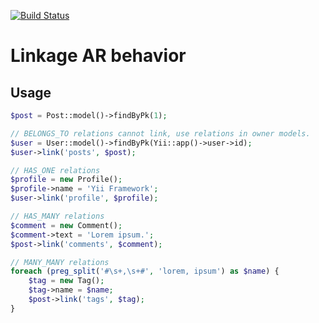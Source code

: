 [![Build Status](https://travis-ci.org/slavcodev/yii-linkage-behavior.png?branch=master)](https://travis-ci.org/slavcodev/yii-linkage-behavior)

# Linkage AR behavior



## Usage

```php
$post = Post::model()->findByPk(1);

// BELONGS_TO relations cannot link, use relations in owner models.
$user = User::model()->findByPk(Yii::app()->user->id);
$user->link('posts', $post);

// HAS_ONE relations
$profile = new Profile();
$profile->name = 'Yii Framework';
$user->link('profile', $profile);

// HAS_MANY relations
$comment = new Comment();
$comment->text = 'Lorem ipsum.';
$post->link('comments', $comment);

// MANY_MANY relations
foreach (preg_split('#\s+,\s+#', 'lorem, ipsum') as $name) {
	$tag = new Tag();
	$tag->name = $name;
	$post->link('tags', $tag);
}
```